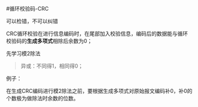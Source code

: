 #循环校验码-CRC

可以检错，不可以纠错

CRC循环校验在进行信息编码时，在尾部加入校验信息，编码后的数据能与循环校验码的**生成多项式**相除后余数为0；

先学习模2除法

> 异或：不同得1，相同得0；



例子：

在生成CRC编码进行模2除法之前，要根据生成多项式对原始报文编码补0，补0的个数极为做除法时余数的位数。